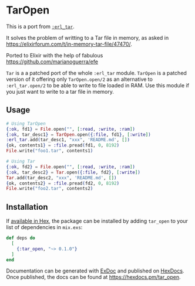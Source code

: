 # TarOpen

This is a port from [`:erl_tar`](https://github.com/erlang/otp/blob/61c4f8ede7d9b15b6f7f5dcadd6127c8d56e3e35/lib/stdlib/src/erl_tar.erl).

It solves the problem of writting to a Tar file in memory, as asked in <https://elixirforum.com/t/in-memory-tar-file/47470/>.

Ported to Elixir with the help of fabulous <https://github.com/marianoguerra/efe>

`Tar` is a a patched port of the whole `:erl_tar` module.
`TarOpen` is a patched version of it offering only `TarOpen.open/2` as an alternative to `:erl_tar.open/2`
to be able to write to file loaded in RAM. Use this module if you just want to write to a tar file in memory.

## Usage

```elixir
# Using TarOpen
{:ok, fd1} = File.open("", [:read, :write, :ram])
{:ok, tar_desc1} = TarOpen.open({:file, fd1}, [:write])
:erl_tar.add(tar_desc1, "xxx", 'README.md', [])
{ok, contents1} = :file.pread(fd1, 0, 8192)
File.write("foo1.tar", contents1) 

# Using Tar
{:ok, fd2} = File.open("", [:read, :write, :ram])
{:ok, tar_desc2} = Tar.open({:file, fd2}, [:write])
Tar.add(tar_desc2, "xxx", 'README.md', [])
{ok, contents2} = :file.pread(fd2, 0, 8192)
File.write("foo2.tar", contents2) 
```

## Installation

If [available in Hex](https://hex.pm/docs/publish), the package can be installed
by adding `tar_open` to your list of dependencies in `mix.exs`:

```elixir
def deps do
  [
    {:tar_open, "~> 0.1.0"}
  ]
end
```

Documentation can be generated with [ExDoc](https://github.com/elixir-lang/ex_doc)
and published on [HexDocs](https://hexdocs.pm). Once published, the docs can
be found at <https://hexdocs.pm/tar_open>.

